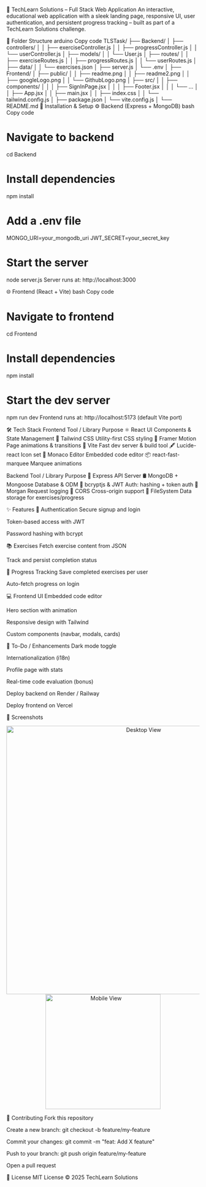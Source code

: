 🚀 TechLearn Solutions – Full Stack Web Application
An interactive, educational web application with a sleek landing page, responsive UI, user authentication, and persistent progress tracking – built as part of a TechLearn Solutions challenge.

📁 Folder Structure
arduino
Copy code
TLSTask/
├── Backend/
│   ├── controllers/
│   │   ├── exerciseController.js
│   │   ├── progressController.js
│   │   └── userController.js
│   ├── models/
│   │   └── User.js
│   ├── routes/
│   │   ├── exerciseRoutes.js
│   │   ├── progressRoutes.js
│   │   └── userRoutes.js
│   ├── data/
│   │   └── exercises.json
│   ├── server.js
│   └── .env
│
├── Frontend/
│   ├── public/
│   │   ├── readme.png
│   │   ├── readme2.png
│   │   ├── googleLogo.png
│   │   └── GithubLogo.png
│   ├── src/
│   │   ├── components/
│   │   │   ├── SignInPage.jsx
│   │   │   ├── Footer.jsx
│   │   │   └── ...
│   │   ├── App.jsx
│   │   ├── main.jsx
│   │   ├── index.css
│   │   └── tailwind.config.js
│   ├── package.json
│   └── vite.config.js
│
└── README.md
🔧 Installation & Setup
⚙️ Backend (Express + MongoDB)
bash
Copy code
# Navigate to backend
cd Backend

# Install dependencies
npm install

# Add a .env file
MONGO_URI=your_mongodb_uri
JWT_SECRET=your_secret_key

# Start the server
node server.js
Server runs at: http://localhost:3000

🌐 Frontend (React + Vite)
bash
Copy code
# Navigate to frontend
cd Frontend

# Install dependencies
npm install

# Start the dev server
npm run dev
Frontend runs at: http://localhost:5173 (default Vite port)

🛠 Tech Stack
Frontend
Tool / Library	Purpose
⚛️ React	UI Components & State Management
💨 Tailwind CSS	Utility-first CSS styling
🤖 Framer Motion	Page animations & transitions
🎯 Vite	Fast dev server & build tool
🖋️ Lucide-react	Icon set
🧠 Monaco Editor	Embedded code editor
📦 react-fast-marquee	Marquee animations

Backend
Tool / Library	Purpose
🧩 Express	API Server
🛢 MongoDB + Mongoose	Database & ODM
🔐 bcryptjs & JWT	Auth: hashing + token auth
📃 Morgan	Request logging
🔄 CORS	Cross-origin support
📂 FileSystem	Data storage for exercises/progress

✨ Features
🔐 Authentication
Secure signup and login

Token-based access with JWT

Password hashing with bcrypt

📚 Exercises
Fetch exercise content from JSON

Track and persist completion status

🧠 Progress Tracking
Save completed exercises per user

Auto-fetch progress on login

💻 Frontend UI
Embedded code editor

Hero section with animation

Responsive design with Tailwind

Custom components (navbar, modals, cards)

🧪 To-Do / Enhancements
 Dark mode toggle

 Internationalization (i18n)

 Profile page with stats

 Real-time code evaluation (bonus)

 Deploy backend on Render / Railway

 Deploy frontend on Vercel

📸 Screenshots
<p align="center"> <img width="700" src="/Frontend/public/readme.png" alt="Desktop View" /> <br /> <img width="300" src="/Frontend/public/readme2.png" alt="Mobile View" /> </p>
🤝 Contributing
Fork this repository

Create a new branch: git checkout -b feature/my-feature

Commit your changes: git commit -m "feat: Add X feature"

Push to your branch: git push origin feature/my-feature

Open a pull request

🧾 License
MIT License © 2025 TechLearn Solutions

